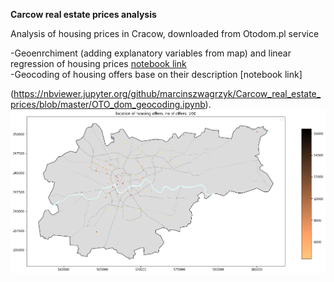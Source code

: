 <b>Carcow real estate prices analysis </b>

Analysis of housing prices in Cracow, downloaded from Otodom.pl service

-Geoenrchiment (adding explanatory variables from map) and linear regression of housing prices [notebook link](https://nbviewer.jupyter.org/github/marcinszwagrzyk/Carcow_real_estate_prices/blob/70f328cf50e69f8437447348f7ca773fa5cad560/OTO_dom_regression_geo_enrichment.ipynb)
<br>
-Geocoding of housing offers base on their description [notebook link] <br>

(https://nbviewer.jupyter.org/github/marcinszwagrzyk/Carcow_real_estate_prices/blob/master/OTO_dom_geocoding.ipynb).
![geolocated_offers](map.png)

